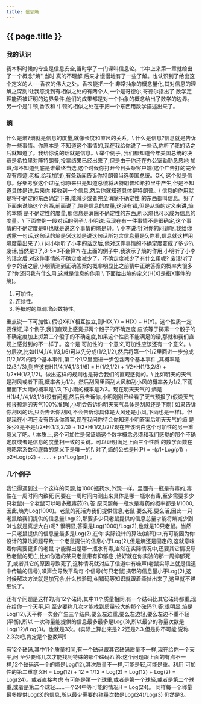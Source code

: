 ```yaml
---
title: 信息熵
---
```


## {{ page.title }}

### 我的认识

我本科时候的专业是信息安全,当时学了一门课叫信息论。书中上来第一章就给出了一个概念"熵",当时
真的不理解,后来才慢慢地有了一些了解。也认识到了给出这个定义的人---香农的伟大之处。香农能把一个
非常抽象的概念量化,其对信息的理解之深刻!让我感觉到有相似之处的有两个人,一个是哥德尔,哥德尔指出了
数学定理能否被证明的边界条件,他们的成果都是对一个抽象的概念给出了数学的边界。另一个是牛顿,香农和
牛顿的相似之处在于把一个东西用数学描述出来了。

### 熵

什么是熵?熵就是信息的度量,就像长度和直尺的关系。\\
什么是信息?信息就是告诉你一些事情。你原本是
不知道这个事情的,现在我给你说了一些话,你听了我的话之后就知道了。我给你说的话就是信息。\\
举个例子,
我们都知道今年美国总统的决赛是希拉里对阵特朗普,投票结果已经出来了,但是由于你还在办公室勤勤恳恳地
加班,你不知道到底是谁最终当选,这个时候你打开今日头条客户端(这个广告打的完全没有痕迹,老板,给我加钱),有条新闻告诉你特朗普当选美国总统。OK,
这个就是信息。仔细考察这个过程,你原来只是知道总统将从特朗普和希拉里中产生,但是不知道具体是谁,后来你
接收到一个信息,然后你就知道具体是特朗普。\\
信息的作用就是将不确定的东西确定下来,能减少或者完全消除不确定性
的东西都叫信息。好了下面来说熵这个东西,前面说了,熵是信息的度量,这没有错,但是从熵的定义来讲,熵的本质
是不确定性的度量,那信息是消除不确定性的东西,所以熵也可以成为信息的度量。\\
下面举例一段对话的例子:\\
小明说:我现在有一件事情不是很确定,这个事情的不确定度是8(也就是说这个事情的熵是8)。\\
小李说:针对你的问题呢,我给你透露一句话,这句话的熵是5(这就是说这句话所包含信息量是5,你看,信息就这样用熵度量出来了).\\
问小明听了小李的话之后,他对这件事情的不确定度变成了多少?\\
废话,当然是3了,8-5=3不会算?\\
在上面的例子中,我演示了熵的作用,小明听了小李的话之后,对这件事情的不确定度减少了。不确定度减少了有什么用呢?
废话!听了小李的话之后,小明猜测到正确答案的概率明显比之前猜中正确答案的概率大很多了?你还问我有什么用,这就是信息的作用!\\
下面给出熵的定义(H(X)是指X事件的熵)。

1. 可加性。
2. 连续性。
3. 等概时的单调增函数特性。

重点说一下可加性\\
假设X和Y相互独立,则H(X,Y) = H(X) + H(Y)。这个性质一定要保证,举个例子,我们直观上感觉掷两个骰子的不确定度
应该等于掷第一个骰子的不确定度加上掷第二个骰子的不确定度,如果这个性质不能满足的话,那就和我们直观上感觉到的不一样了。这个是
可加性的一个意义,可加性应该还有一个意义。\\
分层次,比如(1/4,1/4,1/3,1/6)可以先分成(1/2,1/2),然后将第一个1/2里面进一步分成(1/2,1/2)的两个基本事件,第二个1/2里面进一步包含两个基本事件
,其概率是(2/3,1/3),则应该有H(1/4,1/4,1/3,1/6) = H(1/2,1/2) + 1/2\*H(1/3,2/3) + 1/2\*H(1/2,1/2)。做出这样的规则也是符合我们的直观感觉的。\\
比如明天的天气是刮风或者下雨,概率各为1/2。然后刮风里面刮大风和刮小风的概率各为1/2,下雨里面下大雨的概率是1/3,下小雨的概率是2/3。现在明天天气的
熵是H(1/4,1/4,1/3,1/6)没有问题,然后我告诉你,小明刚刚已经看了天气预报了(假设天气预报预测的天气100%准确),小明会告诉你明天天气具体是刮风还是下雨(
如果告诉你刮风的话,只会告诉你刮风,不会告诉你具体是大风还是小风,下雨也是一样)。但是现在小明还没有告诉你答案,现在我问你待会你知道小明答案后明天天气的熵
是多少?是不是1/2\*H(1/3,2/3) + 1/2\*H(1/2,1/2)?现在应该明白这个可加性的另一重意义了吧。\\
本质上,这个可加性是保证熵这个数学概念必须和我们感觉的那个不确定度或者是信息的度量相一致的关键。可以证明满足上面三个性质
的数学函数在忽略常系数和底数的意义下是唯一的!\\
对了,熵的公式是H(P) = -(p1\*Log(p1) + p2\*Log(p2) + …… + pn\*Log(pn)) 。

### 几个例子

我记得遇到过一个这样的问题,给1000瓶药水,外观一样。里面有一瓶是有毒的,毒性在一周时间内致死
问要在一周时间内测出来具体是哪一瓶水有毒,至少需要多少只老鼠(一个老鼠可以喝多瓶毒药)?\\
答:原问题每一瓶水是毒药的概率都是1/1000,因此,熵为Log(1000)。老鼠的死活为我们提供信息,老鼠
要么死,要么活,因此一只老鼠给我们提供的信息量Log(2),那要多少只老鼠提供的信息总量才能将熵减少到0(也就是真想大白)呢?
很明显,答案是Log(1000)/Log(2),也就是10只老鼠。当然一只老鼠提供的信息量最多是Log(2),在你
实际设计的算法(编码)中,有可能因为你设计的算法问题导致一个老鼠提供的信息小于Log(2),但是熵还是固定的,这就意味着你需要更多的老鼠
才能得出是哪一瓶水有毒,当然在实际情况中,还要其它情况导致老鼠的死亡,比如你选的某只老鼠患有抑郁症
,恰好就在你实验的那一周抑郁死了,或者其它的原因导致死了,这种情况就对应了信道中有噪声(老鼠实际上就是信道中传输的信号),噪声会导致平均每
个信号(每只老鼠)携带的信息量小于Log(2),这时候解决方法就是加冗余,什么校验码,纠错码等知识就跟着牵扯出来了,这里就不详细说了。

还有个问题是这样的,有12个砝码,其中11个质量相同,有一个砝码比其它砝码都重,现在给你一个天平,问
至少要称几次才能找到质量较大的那个砝码?\\
答:很明显,熵是Log(12),天平称一次会产生三个结果,要么左边重,要么左边轻,要么左边不重不轻(平衡),所以
一次称量能提供的信息最多最多是Log(3),所以最少的称量次数是Log(12)/Log(3)。也就是3次。(实际上算出来是2.2还是2.3,但是你不可能
说称2.3次吧,肯定是个整数啊!)

有12个砝码,其中11个质量相同,有一个砝码跟其它砝码质量不一样,现在给你一个天平,问
至少要称几次才能找到特殊的那个砝码?\\
答:这个问题跟上面的有点不一样,12个砝码选一个的熵是Log(12),其次质量不一样,可能是轻,可能是重。利用
可加性的第二重意义H = Log(12) + 12 \* 1/12 \* Log(2) = Log(12) + Log(2) = Log(24)。或者直接考虑
有可能是第一个球重,或者是第一个球轻,或者是第二个球重,或者是第二个球轻……一个24中等可能的情况H = Log(24)。
同样每一个称量最多提供Log(3)的信息,所以最少需要的称量次数是Log(24)/Log(3) 仍然是3。
